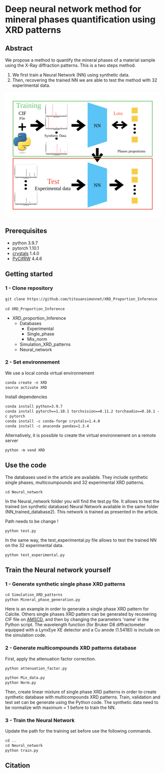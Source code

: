 # Deep neural network method for mineral phases quantification using XRD patterns

## Abstract
We propose a method to quantify the mineral phases of a material sample using the X-Ray diffraction patterns. 
This is a two steps method. 
1. We first train a Neural Network (NN) using synthetic data. 
1. Then, recovering the trained NN we are able to test the method with 32 experimental data. 

![Abstract](./Figures/Abstract.svg)

## Prerequisites

- python 3.9.7
- pytorch 1.10.1
- [crystals](https://crystals.readthedocs.io/en/master/index.html) 1.4.0
- [PyCifRW](https://pypi.org/project/PyCifRW/4.1/) 4.4.6

## Getting started

### 1 - Clone repository 
```
git clone https://github.com/titouansimonnet/XRD_Proportion_Inference

cd XRD_Proportion_Inference
```
- XRD_proportion_Inference
  - Databases
    - Experimental
    - Single_phase
    - Mix_norm
  - Simulation_XRD_patterns
  - Neural_network


### 2 -  Set environnement
We use a local conda virtual environnement 

```
conda create -n XRD
source activate XRD 
```

Install dependencies

```
conda install python=3.9.7
conda install pytorch==1.10.1 torchvision==0.11.2 torchaudio==0.10.1 -c pytorch
conda install -c conda-forge crystals=1.4.0
conda install -c anaconda pandas=1.3.4
```

Alternatively, it is possible to create the virtual environnement on a remote server

```
python -m vend XRD
```

## Use the code

The databases used in the article are available. They include synthetic single phases, multicoumpounds and 32 experimental XRD patterns. 

```
cd Neural_network
```

In the Neural_network folder you will find the test.py file. It allows to test the trained (on synthetic database) Neural Network available in the same folder (NN_trained_database2). This network is trained as presented in the article. 

Path needs to be change !

```
python test.py
```

In the same way, the test_experimental.py file allows to test the trained NN on the 32 experimental data. 

```
python test_experimental.py
```


## Train the Neural network yourself
### 1 - Generate synthetic single phase XRD patterns

```
cd Simulation_XRD_patterns
python Mineral_phase_generation.py
```
Here is an example in order to generate a single phase XRD pattern for Calcite. Others single phases XRD pattern can be generated by recovering CIF file on [AMSCD](http://rruff.geo.arizona.edu/AMS/amcsd.php), and then by changing the parameters 'name' in the Python script.
The wavelength function (for  Bruker D8 diffractometer equipped with a LynxEye XE detector and a Cu anode (1.5418)) is include on the simulation code.

### 2 - Generate multicompounds XRD patterns database

First, apply the attenuation factor correction.

```
python attenuation_factor.py
```

```
python Mix_data.py
python Norm.py
```


Then, create linear mixture of single phase XRD patterns in order to create synthetic database with multicompounds XRD patterns. 
Train, validation and test set can be generate using the Python code.
The synthetic data need to be normalize with maximum = 1 before to train the NN.


### 3 - Train the Neural Network

Update the path for the training set before use the following commands.

```
cd ..
cd Neural_network
python train.py
```

## Citation 

